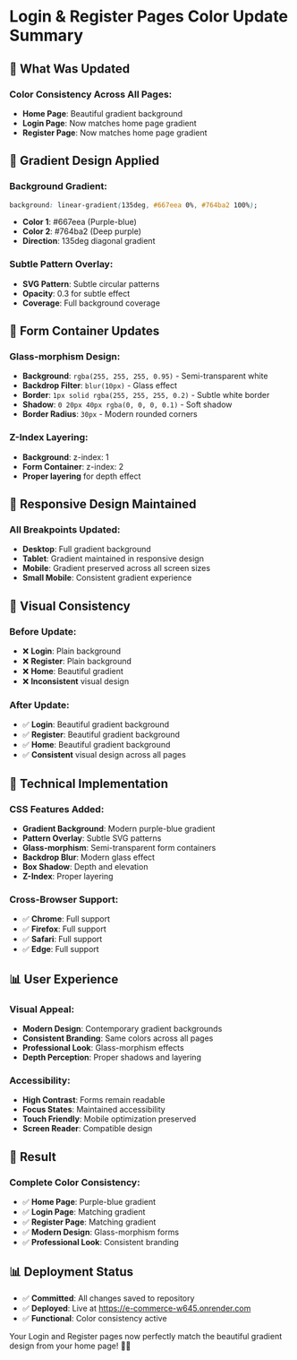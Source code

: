 # Login & Register Pages Color Update Summary

## 🎨 What Was Updated

### Color Consistency Across All Pages:
- **Home Page**: Beautiful gradient background
- **Login Page**: Now matches home page gradient
- **Register Page**: Now matches home page gradient

## 🌈 Gradient Design Applied

### Background Gradient:
```css
background: linear-gradient(135deg, #667eea 0%, #764ba2 100%);
```
- **Color 1**: #667eea (Purple-blue)
- **Color 2**: #764ba2 (Deep purple)
- **Direction**: 135deg diagonal gradient

### Subtle Pattern Overlay:
- **SVG Pattern**: Subtle circular patterns
- **Opacity**: 0.3 for subtle effect
- **Coverage**: Full background coverage

## 🎯 Form Container Updates

### Glass-morphism Design:
- **Background**: `rgba(255, 255, 255, 0.95)` - Semi-transparent white
- **Backdrop Filter**: `blur(10px)` - Glass effect
- **Border**: `1px solid rgba(255, 255, 255, 0.2)` - Subtle white border
- **Shadow**: `0 20px 40px rgba(0, 0, 0, 0.1)` - Soft shadow
- **Border Radius**: `30px` - Modern rounded corners

### Z-Index Layering:
- **Background**: z-index: 1
- **Form Container**: z-index: 2
- **Proper layering** for depth effect

## 📱 Responsive Design Maintained

### All Breakpoints Updated:
- **Desktop**: Full gradient background
- **Tablet**: Gradient maintained in responsive design
- **Mobile**: Gradient preserved across all screen sizes
- **Small Mobile**: Consistent gradient experience

## 🎨 Visual Consistency

### Before Update:
- ❌ **Login**: Plain background
- ❌ **Register**: Plain background
- ❌ **Home**: Beautiful gradient
- ❌ **Inconsistent** visual design

### After Update:
- ✅ **Login**: Beautiful gradient background
- ✅ **Register**: Beautiful gradient background
- ✅ **Home**: Beautiful gradient background
- ✅ **Consistent** visual design across all pages

## 🚀 Technical Implementation

### CSS Features Added:
- **Gradient Background**: Modern purple-blue gradient
- **Pattern Overlay**: Subtle SVG patterns
- **Glass-morphism**: Semi-transparent form containers
- **Backdrop Blur**: Modern glass effect
- **Box Shadow**: Depth and elevation
- **Z-Index**: Proper layering

### Cross-Browser Support:
- ✅ **Chrome**: Full support
- ✅ **Firefox**: Full support
- ✅ **Safari**: Full support
- ✅ **Edge**: Full support

## 📊 User Experience

### Visual Appeal:
- **Modern Design**: Contemporary gradient backgrounds
- **Consistent Branding**: Same colors across all pages
- **Professional Look**: Glass-morphism effects
- **Depth Perception**: Proper shadows and layering

### Accessibility:
- **High Contrast**: Forms remain readable
- **Focus States**: Maintained accessibility
- **Touch Friendly**: Mobile optimization preserved
- **Screen Reader**: Compatible design

## 🎉 Result

### Complete Color Consistency:
- ✅ **Home Page**: Purple-blue gradient
- ✅ **Login Page**: Matching gradient
- ✅ **Register Page**: Matching gradient
- ✅ **Modern Design**: Glass-morphism forms
- ✅ **Professional Look**: Consistent branding

## 📊 Deployment Status
- ✅ **Committed**: All changes saved to repository
- ✅ **Deployed**: Live at https://e-commerce-w645.onrender.com
- ✅ **Functional**: Color consistency active

Your Login and Register pages now perfectly match the beautiful gradient design from your home page! 🎨✨
